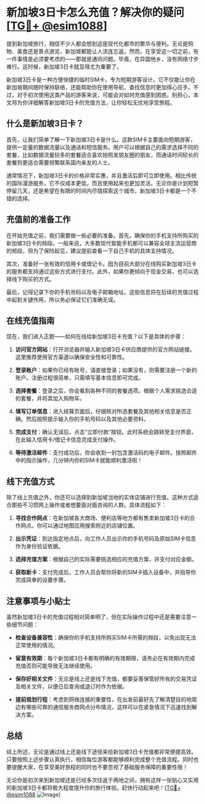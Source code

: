 # 新加坡3日卡怎么充值？解决你的疑问[[TG💪+ @esim1088](https://t.me/s/esim1088)]

提到新加坡旅行，相信不少人都会想到这座现代化都市的繁华与便利。无论是购物、美食还是景点游览，新加坡都能让人流连忘返。然而，在享受这一切之前，有一件事情是必须要考虑的——那就是通讯问题。毕竟，在异国他乡，没有网络寸步难行。这时候，新加坡3日卡就显得尤为重要了。

新加坡3日卡是一种方便快捷的临时SIM卡，专为短期游客设计。它不仅能让你在新加坡期间随时保持联络，还能帮助你在使用导航、查找信息时更加得心应手。不过，对于初次使用这类产品的游客来说，可能会对如何充值感到困惑。别担心，本文将为你详细解答新加坡3日卡的充值方法，让你轻松无忧地享受旅程。

## 什么是新加坡3日卡？

首先，让我们简单了解一下新加坡3日卡是什么。这款SIM卡主要面向短期游客，提供一定量的数据流量以及通话和短信服务。用户可以根据自己的需求选择不同的套餐，比如数据流量较多的套餐适合喜欢拍照发朋友圈的朋友，而通话时间较长的套餐则更适合需要频繁联系国内亲友的人士。

通常情况下，新加坡3日卡的价格非常实惠，并且激活后即可立即使用。相比传统的国际漫游服务，它不仅成本更低，而且使用起来也更加灵活。无论你是计划短暂停留几天，还是希望在有限的时间内尽情探索这个城市，新加坡3日卡都是一个不错的选择。

## 充值前的准备工作

在开始充值之前，我们需要做一些必要的准备。首先，确保你的手机支持所购买的新加坡3日卡的频段。一般来说，大多数现代智能手机都可以兼容全球主流运营商的频段，但为了保险起见，建议提前查看一下自己手机的具体支持情况。

其次，准备好一张有效的信用卡或借记卡。因为目前大部分在线购买新加坡3日卡的服务都支持通过这些方式进行支付。此外，如果你更倾向于现金交易，也可以选择线下购买的方式。

最后，记得记录下你的手机号码以及电子邮箱地址。这些信息将在后续的充值过程中起到关键作用，所以务必保证它们准确无误。

## 在线充值指南

现在，我们进入正题——如何在线给新加坡3日卡充值？以下是具体的步骤：

1. **访问官方网站**：打开浏览器并输入新加坡3日卡供应商提供的官方网站链接。这里推荐使用官方渠道以确保安全性和可靠性。

2. **登录账户**：如果你已经有账号，请直接登录；如果没有，则需要注册一个新的账户。注册过程很简单，只需填写基本信息即可完成。

3. **选择套餐**：登录之后，你会看到各种不同的套餐选项。根据个人需求挑选合适的套餐，并将其加入购物车。

4. **填写订单信息**：进入结算页面后，仔细核对所选套餐及其他相关信息是否正确。然后按照提示输入你的手机号码以及其他必要资料。

5. **完成支付**：确认无误后，点击“立即付款”按钮。此时系统会跳转至支付界面，在此输入信用卡/借记卡信息完成支付操作。

6. **等待激活邮件**：支付成功后，你会收到一封包含激活码的电子邮件。按照邮件中的指示操作，几分钟内你的SIM卡就能顺利激活啦！

## 线下充值方式

除了线上充值之外，你还可以选择到新加坡当地的实体店铺进行充值。这种方式适合那些不习惯网上操作或者想要面对面咨询的人群。具体流程如下：

1. **寻找合作网点**：在新加坡各大商场、便利店等地方都有售卖新加坡3日卡的合作网点。你可以通过地图应用搜索附近的店铺位置。

2. **出示凭证**：到达指定地点后，向工作人员出示你的手机号码及原始SIM卡信息作为身份验证依据。

3. **选择充值方案**：根据自己的实际需要挑选相应的充值方案，并支付对应金额。

4. **获取新卡**：支付完成后，工作人员会帮你将新的SIM卡插入设备中，并指导你完成简单的设置步骤。

## 注意事项与小贴士

虽然新加坡3日卡的充值过程相对简单明了，但在实际操作过程中还是需要注意一些细节问题：

- **检查设备兼容性**：确保你的手机支持所购买SIM卡所需的频段，以免出现无法正常使用的情况。
  
- **留意有效期**：每个新加坡3日卡都有明确的有效期限，请务必在有效期内完成充值否则可能导致无法继续使用。

- **保存好相关文件**：无论是线上还是线下充值，都要妥善保管好所有的交易凭证及相关文件，以便日后查询或退订时作为依据。

- **提前规划行程**：考虑到网络连接的重要性，在出发前最好先了解清楚目的地周边有哪些可靠的通信服务商网点分布情况，这样可以在紧急情况下迅速找到解决方案。

## 总结

综上所述，无论是通过线上还是线下途径来给新加坡3日卡充值都非常便捷高效。只要按照上述步骤认真执行，相信每位游客都能够顺利完成整个充值流程。同时也要提醒大家，在享受美好旅程的同时也不要忽视了基础服务保障的重要性哦！

无论你是初次来到新加坡还是已经多次往返于两地之间，拥有这样一张贴心又实用的新加坡3日卡都将极大程度提升你的旅行体验。赶快行动起来吧！[[TG💪+ @esim1088](https://t.me/s/esim1088) ![Image](https://i.postimg.cc/4NQfJmqS/Snipaste-2025-05-13-00-14-12.png)]